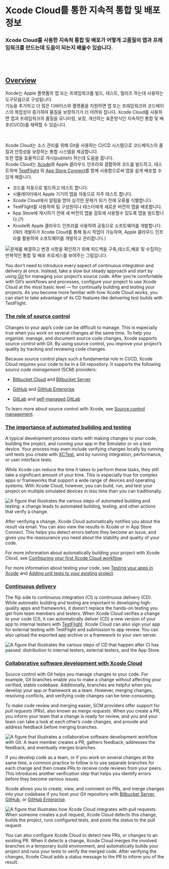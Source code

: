 # Xcode Cloud를 통한 지속적 통합 및 배포 정보
### Xcode Cloud를 사용한 지속적 통합 및 배포가 어떻게 고품질의 앱과 프레임워크를 만드는데 도움이 되는지 배울수 있습니다.


<br>
<br>

## [Overview](https://developer.apple.com/documentation/xcode/about-continuous-integration-and-delivery-with-xcode-cloud#Overview)

Xocde는 Apple 플랫폼의 앱 또는 프레임워크를 빌드, 테스트, 릴리즈 하는데 사용하는 도구모음으로 구성됩니다.  
기능을 추가하고 더 많은 디바이스와 플랫폼을 지원하면 앱 또는 프레임워크와 코드베이스의 복잡성이 증가하여 품질을 보장하기가 더 어려워 집니다. 
Xcode Cloud를 사용하면 앱과 프레임워크의 품질을 모니터링, 보장, 개선하는 표준방식인 지속적인 통합 및 배포(CI/CD)를 채택할 수 있습니다. 

<br>

Xcode Cloud는 소스 관리를 위해 Git을 사용하는 CI/CD 시스템으로 코드베이스의 품질과 안정성을 보장하는 통합 시스템을 제공합니다.  
또한 앱을 효율적으로 개시(publish) 하는데 도움을 줍니다.  
Xcode Cloud는 [Xcode](https://developer.apple.com/xcode/)와 Apple 클라우드 인프라와 결합하여 코드를 빌드하고, 테스트하며 [TestFlight](https://developer.apple.com/testflight/) 와 [App Store Connect](https://appstoreconnect.apple.com/)를 함께 사용함으로써 앱을 쉽게 배포할 수 있게 해줍니다. 
-   코드를 자동으로 빌드하고 테스트 합니다.
-   시뮬레이터에서 Apple 기기의 앱을 자동으로 자주 테스트 합니다.
-   Xcode Cloud에서 알림을 받아 심각한 문제가 되기 전에 오류를 식별합니다.
-   TestFlight를 사용하여 팀 구성원이나 테스터에게 새로운 버전의 앱을 배포합니다.
-   App Store에 게시하기 전에 새 버전의 앱을 검토에 사용할수 있도록 앱을 빌드합니다.(?)
-   Xcode와 Apple 클라우드 인프라를 사용하여 공동으로 소프트웨어를 개발합니다. (여러 개발자가 Xcode Cloud를 통해 동시 작업이 가능하며, Apple 클라우드 인프라를 활용하여 소프트웨어를 개발하고 관리합니다.)
    

![문제를 해결하고 변경 사항을 확인하기 위해 피드백을 구축,테스트,배포 및 수집하는 반복적인 통합 및 배포 프로세스를 보여주는 그림입니다.](https://docs-assets.developer.apple.com/published/bca93b3fc3895d146eeb3773171a9c1f/About-Continuous-Integration-and-Delivery-with-Xcode-Cloud-1@2x.png)

You don’t need to introduce every aspect of continuous integration and delivery at once. Instead, take a slow but steady approach and start by using [Git](https://git-scm.com/) for managing your project’s source code. After you’re comfortable with Git’s workflows and processes, configure your project to use Xcode Cloud at the most basic level — for continually building and testing your projects. As you become more familiar with how Xcode Cloud works, you can start to take advantage of its CD features like delivering test builds with TestFlight.

### [The role of source control](https://developer.apple.com/documentation/xcode/about-continuous-integration-and-delivery-with-xcode-cloud#The-role-of-source-control)

Changes to your app’s code can be difficult to manage. This is especially true when you work on several changes at the same time. To help you organize, manage, and document source code changes, Xcode supports source control with Git. By using source control, you improve your project’s quality by tracking and reviewing code changes.

Because source control plays such a fundamental role in CI/CD, Xcode Cloud requires your code to be in a Git repository. It supports the following _source code management_ (SCM) providers:

-   [Bitbucket Cloud](https://bitbucket.org/) and [Bitbucket Server](https://bitbucket.org/product/enterprise)
    
-   [GitHub](https://github.com/) and [GitHub Enterprise](https://github.com/enterprise)
    
-   [GitLab](https://gitlab.com/) and [self-managed GitLab](https://about.gitlab.com/install)
    

To learn more about source control with Xcode, see [Source control management](https://developer.apple.com/documentation/xcode/source-control-management).

### [The importance of automated building and testing](https://developer.apple.com/documentation/xcode/about-continuous-integration-and-delivery-with-xcode-cloud#The-importance-of-automated-building-and-testing)

A typical development process starts with making changes to your code, building the project, and running your app in the Simulator or on a test device. Your process may even include verifying changes locally by running unit tests you create with [XCTest](https://developer.apple.com/documentation/xctest), and by running integration, performance, or user interface tests.

While Xcode can reduce the time it takes to perform these tasks, they still take a significant amount of your time. This is especially true for complex apps or frameworks that support a wide range of devices and operating systems. With Xcode Cloud, however, you can build, run, and test your project on multiple simulated devices in less time than you can traditionally.

![A figure that illustrates the various steps of automated building and testing: a change leads to automated building, testing, and other actions that verify a change.](https://docs-assets.developer.apple.com/published/2427429f22f500f2ccc63735bf2e77bc/About-Continuous-Integration-and-Delivery-with-Xcode-Cloud-2@2x.png)

After verifying a change, Xcode Cloud automatically notifies you about the result via email. You can also view the results in Xcode or in App Store Connect. This helps you detect errors before they become an issue, and gives you the reassurance you need about the stability and quality of your code.

For more information about automatically building your project with Xcode Cloud, see [Configuring your first Xcode Cloud workflow](https://developer.apple.com/documentation/xcode/configuring-your-first-xcode-cloud-workflow).

For more information about testing your code, see [Testing your apps in Xcode](https://developer.apple.com/documentation/xcode/testing-your-apps-in-xcode) and [Adding unit tests to your existing project](https://developer.apple.com/documentation/xcode/adding-unit-tests-to-your-existing-project).

### [Continuous delivery](https://developer.apple.com/documentation/xcode/about-continuous-integration-and-delivery-with-xcode-cloud#Continuous-delivery)

The flip side to continuous integration (CI) is continuous delivery (CD). While automatic building and testing are important to developing high-quality apps and frameworks, it doesn’t replace the hands-on testing you get from team members and testers. When Xcode Cloud verifies a change to your code (CI), it can automatically deliver (CD) a new version of your app to internal testers with [TestFlight](https://developer.apple.com/testflight/). Xcode Cloud can also sign your app for external testing with TestFlight and submission to app review. You can also upload the exported app archive or a framework to your own server.

![A figure that illustrates the various steps of CD that happen after CI has passed: distribution to internal testers, external testers, and the App Store.](https://docs-assets.developer.apple.com/published/35478ba6fa547f5adb9387b9e78b99b6/About-Continuous-Integration-and-Delivery-with-Xcode-Cloud-3@2x.png)

### [Collaborative software development with Xcode Cloud](https://developer.apple.com/documentation/xcode/about-continuous-integration-and-delivery-with-xcode-cloud#Collaborative-software-development-with-Xcode-Cloud)

Source control with Git helps you manage changes to your code. For example, Git branches enable you to make a change without affecting your verified, stable codebase. Additionally, branches are helpful when you develop your app or framework as a team. However, merging changes, resolving conflicts, and verifying code changes can be time-consuming.

To make code review and merging easier, SCM providers offer support for _pull requests_ (PRs), also known as _merge requests_. When you create a PR, you inform your team that a change is ready for review, and you and your team can take a look at each other’s code changes, and provide and address feedback before merging branches.

![A figure that illustrates a collaborative software development workflow with Git. A team member creates a PR, gathers feedback, addresses the feedback, and eventually merges branches.](https://docs-assets.developer.apple.com/published/352978554e67a633b443c9a585695f1f/About-Continuous-Integration-and-Delivery-with-Xcode-Cloud-4@2x.png)

If you develop code as a team, or if you work on several changes at the same time, a common practice to follow is to use separate branches for each change and then create PRs to receive code reviews from your peers. This introduces another verification step that helps you identify errors before they become serious issues.

Xcode allows you to create, view, and comment on PRs, and merge changes into your codebase if you host your Git repository with [Bitbucket Server](https://bitbucket.org/product/enterprise), [GitHub](https://github.com/), or [GitHub Enterprise](https://github.com/enterprise).

![A figure that illustrates how Xcode Cloud integrates with pull requests. When someone creates a pull request, Xcode Cloud detects this change, builds the project, runs configured tests, and posts the status to the pull request.](https://docs-assets.developer.apple.com/published/b158559eb1ebf931b65b806796cc8445/About-Continuous-Integration-and-Delivery-with-Xcode-Cloud-5@2x.png)

You can also configure Xcode Cloud to detect new PRs, or changes to an existing PR. When it detects a change, Xcode Cloud merges the involved branches in a temporary build environment, and automatically builds your project and runs your tests to verify the merged code. After verifying the changes, Xcode Cloud adds a status message to the PR to inform you of the result.